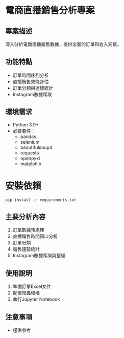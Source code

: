 # 電商直播銷售分析專案

## 專案描述
深入分析電商直播銷售數據，提供全面的訂單和收入洞察。

## 功能特點
- 訂單時間序列分析
- 直播銷售效能評估
- 訂單分類與達標統計
- Instagram數據爬取

## 環境需求
- Python 3.9+
- 必要套件：
  - pandas
  - selenium
  - beautifulsoup4
  - requests
  - openpyxl
  - matplotlib


# 安裝依賴
```
pip install -r requirements.txt
```

## 主要分析內容
1. 訂單數據預處理
2. 直播銷售時間窗口分析
3. 訂單分類
4. 銷售趨勢統計
5. Instagram數據爬取與整理

## 使用說明
1. 準備訂單Excel文件
2. 配置爬蟲環境
3. 執行Jupyter Notebook

## 注意事項
- 僅供參考


